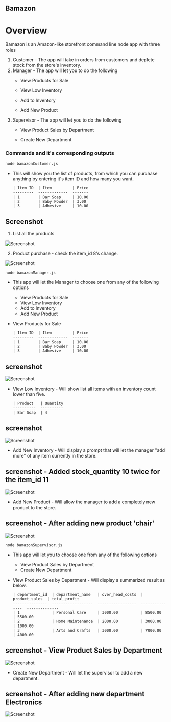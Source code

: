 ## Bamazon
# Overview

Bamazon is an Amazon-like storefront command line node app with three roles
1. Customer - The app will take in orders from customers and deplete stock from the store's inventory.
2. Manager - The app will let you to do the following
    * View Products for Sale
    
    * View Low Inventory
    
    * Add to Inventory
    
    * Add New Product
3. Supervisor - The app will let you to do the following
    * View Product Sales by Department
   
   * Create New Department

### Commands and it's corresponding outputs
`node bamazonCustomer.js`
  * This will show you the list of products, from which you can purchase anything by entering it's item ID and how many you want.
  
        | Item ID  | Item         | Price
        ---------  -------------  -------
        | 1        | Bar Soap     | 10.00
        | 2        | Baby Powder  | 3.00
        | 3        | Adhesive     | 10.00
  ## Screenshot
  1. List all the products

  ![Screenshot](./images/bamazonCustomer.png)

  2. Product purchase - check the item_id 8's change.

  ![Screenshot](./images/bamazonCustomer1.png)

`node bamazonManager.js`
  * This app will let the Manager to choose one from any of the following options
    * View Products for Sale
    * View Low Inventory
    * Add to Inventory
    * Add New Product
  * View Products for Sale

        | Item ID  | Item         | Price
        ---------  -------------  -------
        | 1        | Bar Soap     | 10.00
        | 2        | Baby Powder  | 3.00
        | 3        | Adhesive     | 10.00
  ## screenshot

  ![Screenshot](./images/bamazonManager.png)

  * View Low Inventory - Will show list all items with an inventory count lower than five.
    
        | Product   | Quantity
        ----------  ----------
        | Bar Soap  | 4
  
  ## screenshot

  ![Screenshot](./images/bamazonManager1.png)


  * Add New Inventory - Will display a prompt that will let the manager "add more" of any item currently in the store.

  ## screenshot - Added stock_quantity 10 twice for the item_id 11

  ![Screenshot](./images/bamazonManager2.png)

  * Add New Product - Will allow the manager to add a completely new product to the store.

## screenshot - After adding new product 'chair'

  ![Screenshot](./images/bamazonManager3.png)

`node bamazonSupervisor.js`
  * This app will let you to choose one from any of the following options
    * View Product Sales by Department
    * Create New Department

  * View Product Sales by Department - Will display a summarized result as below.

        | department_id  | department_name   | over_head_costs  | product_sales  | total_profit
        ---------------  ------------------  -----------------  ---------------  --------------
        | 1              | Personal Care     | 3000.00          | 8500.00        | 5500.00
        | 2              | Home Maintenance  | 2000.00          | 3000.00        | 1000.00
        | 3              | Arts and Crafts   | 3000.00          | 7000.00        | 4000.00

  ## screenshot - View Product Sales by Department

  ![Screenshot](./images/bamazonSupervisor.png)

  * Create New Department - Will let the supervisor to add a new department. 

  ## screenshot - After adding new department Electronics

  ![Screenshot](./images/bamazonSupervisor1.png)